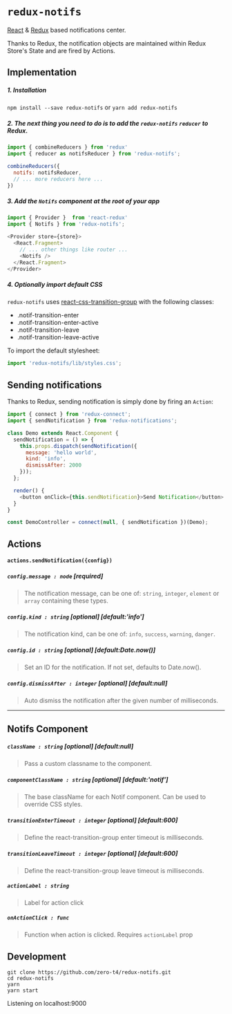 # `redux-notifs`

[React](https://github.com/facebook/react) & [Redux](https://github.com/rackt/redux) based notifications center.

Thanks to Redux, the notification objects are maintained within Redux Store's State and are fired by Actions.

## Implementation

##### 1. Installation

`npm install --save redux-notifs`
or
`yarn add redux-notifs`

##### 2. The next thing you need to do is to add the `redux-notifs` `reducer` to Redux.
```js
import { combineReducers } from 'redux'
import { reducer as notifsReducer } from 'redux-notifs';

combineReducers({
  notifs: notifsReducer,
  // ... more reducers here ...
})
```

##### 3. Add the `Notifs` component at the root of your app
```js
import { Provider }  from 'react-redux'
import { Notifs } from 'redux-notifs';

<Provider store={store}>
  <React.Fragment>
    // ... other things like router ...
    <Notifs />
  </React.Fragment>
</Provider>
```

##### 4. Optionally import default CSS
`redux-notifs` uses [react-css-transition-group](https://facebook.github.io/react/docs/animation.html#high-level-api-reactcsstransitiongroup) with the following classes:
- .notif-transition-enter
- .notif-transition-enter-active
- .notif-transition-leave
- .notif-transition-leave-active

To import the default stylesheet:
```js
import 'redux-notifs/lib/styles.css';
```

## Sending notifications

Thanks to Redux, sending notification is simply done by firing an `Action`:

``` javascript
import { connect } from 'redux-connect';
import { sendNotification } from 'redux-notifications';

class Demo extends React.Component {
  sendNotification = () => {
    this.props.dispatch(sendNotification({
      message: 'hello world',
      kind: 'info',
      dismissAfter: 2000
    }));
  };

  render() {
    <button onClick={this.sendNotification}>Send Notification</button>
  }
}

const DemoController = connect(null, { sendNotification })(Demo);

```

## Actions

#### `actions.sendNotification({config})`

##### `config.message : node` [required]
> The notification message, can be one of: `string`, `integer`, `element` or `array` containing these types.

##### `config.kind : string` [optional] [default:'info']
> The notification kind, can be one of: `info`, `success`, `warning`, `danger`.

##### `config.id : string` [optional] [default:Date.now()]
> Set an ID for the notification. If not set, defaults to Date.now().

##### `config.dismissAfter : integer` [optional] [default:null]
> Auto dismiss the notification after the given number of milliseconds.

---

## Notifs Component

##### `className : string` [optional] [default:null]
> Pass a custom classname to the <Notifs /> component.

##### `componentClassName : string` [optional] [default:'notif']
> The base className for each Notif component. Can be used to override CSS styles.

##### `transitionEnterTimeout : integer` [optional] [default:600]
> Define the react-transition-group enter timeout is milliseconds.

##### `transitionLeaveTimeout : integer` [optional] [default:600]
> Define the react-transition-group leave timeout is milliseconds.

##### `actionLabel : string`
> Label for action click

##### `onActionClick : func`
> Function when action is clicked. Requires `actionLabel` prop

## Development

```
git clone https://github.com/zero-t4/redux-notifs.git
cd redux-notifs
yarn
yarn start
```
Listening on localhost:9000
